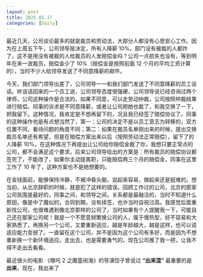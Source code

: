 ```yaml
---
layout: post
title: 2025.02.17
categories: [Daily]
---
```


最近几天，公司谈论最多的就是裁员和劳动法，大部分人都没有心思安心工作。因为在上周五下午，公司领导层决定，所有人降薪 10%。部门没有被裁的人都炸了，这不是用没有被裁的人给裁员的人发赔偿金吗？公司一点损失也没有，等到明年在来一波裁员，赔偿金少了 10%（赔偿金是按照前面 12 个月的平均工资计算的），当时不少人给领导发送了不同意降薪的邮件。

今天，我们部门领导出差了，公司领导一一和我们部门发送了不同意降薪的员工谈话。听谈话回来的一个员工说，公司领导态度很强硬，公司领导说已经咨询过两个律师，公司这种操作是合法的，如果不同意，可以走劳动仲裁，公司按照仲裁结果进行赔偿。同事的诉求是不同意降薪，或者让公司把她也裁了，和我交换了一下，把我留下。这种情况，我肯定是不想再留下的，况且我已经签了赔偿协议了。同事的这种操作也是有点想当然了，第一：公司的决定不是以员工意志为转移的，双方位置不同，看待问题的角度不同；第二：如果在裁员名单刚出来的时候，提出交换裁员名单还有希望，但是在赔偿方案出来以后（按照劳动法正常赔偿），留下了的人降薪 10%，在这种情况下再提出让公司给你赔偿金裁了你，我想只要正常点的公司，都不会满足这个要求。后来公司领导给出的方案是：所有裁员的赔偿协议都签完了，不能改了，如果你主动提离职，只能赔偿两三个月的赔偿金，同事在这里工作了 10 年了，这种方案也不是她想要的。

在金钱面前，能够保持冷静，不被冲昏头脑，说起来容易，做起来还是挺难的。想当初，从北京辞职的时候，就是犯了这样的错误。回顾工作过的公司，北京的那家公司氛围是最好的，同事之间，和领导之间，关系都是最融洽的，当时不知道什么原因，像是中了魔似的，合同到期，没有续签，也许当时自视过高。我感觉后面重新找公司，也很难遇到像北京那样的公司了，当时如果有个人提醒我一下，可能自己还在那家公司呢！我是一个不愿意频繁换公司的人，属于慢热型，好不容易和大家熟悉了，再换另一个公司，又要重新适应，越是年龄越大，越是这样，也可以说适应能力变弱了。一直留在这个公司，并不是因为这个公司有多好，而是因为不想重新换一个新环境适应。走出去，也是需要勇气的。现在公司推了我一把，让我不得不走出去看看。

最近很火的电影 《哪吒 2 之魔童闹海》的导演饺子曾说过 **“出来混”** 最重要的是**出来**，现在，我出来了



